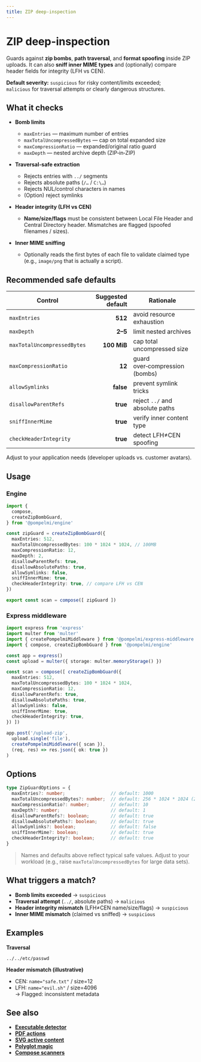 ```yaml
---
title: ZIP deep-inspection
---
```


# ZIP deep-inspection

Guards against **zip bombs**, **path traversal**, and **format spoofing** inside
ZIP uploads. It can also **sniff inner MIME types** and (optionally) compare
header fields for integrity (LFH vs CEN).

**Default severity:** `suspicious` for risky content/limits exceeded;  
`malicious` for traversal attempts or clearly dangerous structures.

## What it checks

- **Bomb limits**
  - `maxEntries` — maximum number of entries
  - `maxTotalUncompressedBytes` — cap on total expanded size
  - `maxCompressionRatio` — expanded/original ratio guard
  - `maxDepth` — nested archive depth (ZIP‑in‑ZIP)

- **Traversal‑safe extraction**
  - Rejects entries with `../` segments
  - Rejects absolute paths (`/…` / `C:\…`)
  - Rejects NUL/control characters in names
  - (Option) reject symlinks

- **Header integrity (LFH vs CEN)**
  - **Name/size/flags** must be consistent between Local File Header and Central
    Directory header. Mismatches are flagged (spoofed filenames / sizes).

- **Inner MIME sniffing**
  - Optionally reads the first bytes of each file to validate claimed type
    (e.g., `image/png` that is actually a script).

## Recommended safe defaults

| Control | Suggested default | Rationale |
|---|---:|---|
| `maxEntries` | **512** | avoid resource exhaustion |
| `maxDepth` | **2–5** | limit nested archives |
| `maxTotalUncompressedBytes` | **100 MiB** | cap total uncompressed size |
| `maxCompressionRatio` | **12** | guard over‑compression (bombs) |
| `allowSymlinks` | **false** | prevent symlink tricks |
| `disallowParentRefs` | **true** | reject `../` and absolute paths |
| `sniffInnerMime` | **true** | verify inner content type |
| `checkHeaderIntegrity` | **true** | detect LFH≠CEN spoofing |

Adjust to your application needs (developer uploads vs. customer avatars).

## Usage

### Engine

```ts
import {
  compose,
  createZipBombGuard,
} from '@pompelmi/engine'

const zipGuard = createZipBombGuard({
  maxEntries: 512,
  maxTotalUncompressedBytes: 100 * 1024 * 1024, // 100MB
  maxCompressionRatio: 12,
  maxDepth: 2,
  disallowParentRefs: true,
  disallowAbsolutePaths: true,
  allowSymlinks: false,
  sniffInnerMime: true,
  checkHeaderIntegrity: true, // compare LFH vs CEN
})

export const scan = compose([ zipGuard ])
```

### Express middleware

```ts
import express from 'express'
import multer from 'multer'
import { createPompelmiMiddleware } from '@pompelmi/express-middleware'
import { compose, createZipBombGuard } from '@pompelmi/engine'

const app = express()
const upload = multer({ storage: multer.memoryStorage() })

const scan = compose([ createZipBombGuard({
  maxEntries: 512,
  maxTotalUncompressedBytes: 100 * 1024 * 1024,
  maxCompressionRatio: 12,
  disallowParentRefs: true,
  disallowAbsolutePaths: true,
  allowSymlinks: false,
  sniffInnerMime: true,
  checkHeaderIntegrity: true,
}) ])

app.post('/upload-zip',
  upload.single('file'),
  createPompelmiMiddleware({ scan }),
  (req, res) => res.json({ ok: true })
)
```

## Options

```ts
type ZipGuardOptions = {
  maxEntries?: number;                 // default: 1000
  maxTotalUncompressedBytes?: number;  // default: 256 * 1024 * 1024 (256MB)
  maxCompressionRatio?: number;        // default: 10
  maxDepth?: number;                   // default: 1
  disallowParentRefs?: boolean;        // default: true
  disallowAbsolutePaths?: boolean;     // default: true
  allowSymlinks?: boolean;             // default: false
  sniffInnerMime?: boolean;            // default: true
  checkHeaderIntegrity?: boolean;      // default: true
}
```

> Names and defaults above reflect typical safe values. Adjust to your workload
> (e.g., raise `maxTotalUncompressedBytes` for large data sets).

## What triggers a match?

- **Bomb limits exceeded** → `suspicious`
- **Traversal attempt** (`../`, absolute paths) → `malicious`
- **Header integrity mismatch** (LFH≠CEN name/size/flags) → `suspicious`
- **Inner MIME mismatch** (claimed vs sniffed) → `suspicious`

## Examples

**Traversal**
```
../../etc/passwd
```

**Header mismatch (illustrative)**
- CEN: `name="safe.txt"` / size=12  
- LFH: `name="evil.sh"` / size=4096  
→ Flagged: inconsistent metadata

## See also
- **[Executable detector](/docs/scan/executable-detector)**
- **[PDF actions](/docs/scan/pdf-actions)**
- **[SVG active content](/docs/scan/svg-active-content)**
- **[Polyglot magic](/docs/scan/polyglot-magic)**
- **[Compose scanners](/docs/compose-scanners)**
